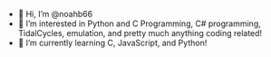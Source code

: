 - 👋 Hi, I’m @noahb66
- 👀 I’m interested in Python and C Programming, C# programming, TidalCycles, emulation, and pretty much anything coding related!
- 🌱 I’m currently learning C, JavaScript, and Python!

<!---
noahb66/noahb66 is a ✨ special ✨ repository because its `README.md` (this file) appears on your GitHub profile.
You can click the Preview link to take a look at your changes.
--->
